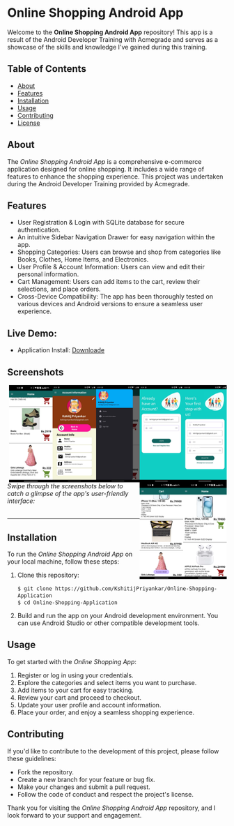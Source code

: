 # Online Shopping Android App

Welcome to the **Online Shopping Android App** repository! This app is a result of the Android Developer Training with Acmegrade and serves as a showcase of the skills and knowledge I've gained during this training.

## Table of Contents
- [About](#about)
- [Features](#features)
- [Installation](#installation)
- [Usage](#usage)
- [Contributing](#contributing)
- [License](#license)

## About

The *Online Shopping Android App* is a comprehensive e-commerce application designed for online shopping. It includes a wide range of features to enhance the shopping experience. This project was undertaken during the Android Developer Training provided by Acmegrade.

## Features

- User Registration & Login with SQLite database for secure authentication.
- An intuitive Sidebar Navigation Drawer for easy navigation within the app.
- Shopping Categories: Users can browse and shop from categories like Books, Clothes, Home Items, and Electronics.
- User Profile & Account Information: Users can view and edit their personal information.
- Cart Management: Users can add items to the cart, review their selections, and place orders.
- Cross-Device Compatibility: The app has been thoroughly tested on various devices and Android versions to ensure a seamless user experience.


## Live Demo:
- Application Install: [Downloade](OnlineShopping.apk)

## Screenshots

<img align="right" alt="Coding" width="100" src="Screenshots/register page.jpg">
<img align="right" alt="Coding" width="100" src="Screenshots/login.jpg">
<img align="right" alt="Coding" width="100" src="Screenshots/Drawer.jpg">
<img align="right" alt="Coding" width="100" src="Screenshots/Account info page.jpg">
<img align="right" alt="Coding" width="100" src="Screenshots/Home 1.png">
<img align="right" alt="Coding" width="100" src="Screenshots/home 2.png">
<img align="right" alt="Coding" width="100" src="Screenshots/Cart.png">

###### Swipe through the screenshots below to catch a glimpse of the app's user-friendly interface:

---

## Installation

To run the *Online Shopping Android App* on your local machine, follow these steps:

1. Clone this repository:
   ```shell
   $ git clone https://github.com/KshitijPriyankar/Online-Shopping-Application
   $ cd Online-Shopping-Application
   ```

2. Build and run the app on your Android development environment. You can use Android Studio or other compatible development tools.

## Usage

To get started with the *Online Shopping App*:

1. Register or log in using your credentials.
2. Explore the categories and select items you want to purchase.
3. Add items to your cart for easy tracking.
4. Review your cart and proceed to checkout.
5. Update your user profile and account information.
6. Place your order, and enjoy a seamless shopping experience.

## Contributing

If you'd like to contribute to the development of this project, please follow these guidelines:

- Fork the repository.
- Create a new branch for your feature or bug fix.
- Make your changes and submit a pull request.
- Follow the code of conduct and respect the project's license.


Thank you for visiting the *Online Shopping Android App* repository, and I look forward to your support and engagement.
